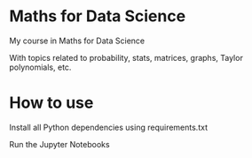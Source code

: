 # Maths for Data Science
My course in Maths for Data Science

With topics related to probability, stats, matrices, graphs, Taylor polynomials, etc.

# How to use
Install all Python dependencies using requirements.txt

Run the Jupyter Notebooks
